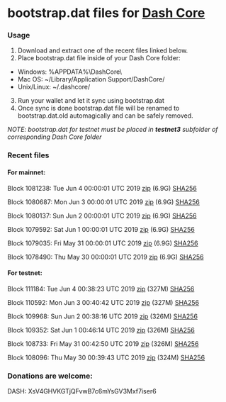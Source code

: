 # bootstrap.dat files for [Dash Core](https://www.dash.org)

### Usage

1. Download and extract one of the recent files linked below.
2. Place bootstrap.dat file inside of your Dash Core folder:
 - Windows: %APPDATA%\DashCore\
 - Mac OS: ~/Library/Application Support/DashCore/
 - Unix/Linux: ~/.dashcore/
3. Run your wallet and let it sync using bootstrap.dat
4. Once sync is done bootstrap.dat file will be renamed to bootstrap.dat.old automagically and can be safely removed.

_NOTE: bootstrap.dat for testnet must be placed in **testnet3** subfolder of corresponding Dash Core folder_

### Recent files

#### For mainnet:

Block 1081238: Tue Jun  4 00:00:01 UTC 2019 [zip](https://dash-bootstrap.ams3.digitaloceanspaces.com/mainnet/2019-06-04/bootstrap.dat.zip) (6.9G) [SHA256](https://dash-bootstrap.ams3.digitaloceanspaces.com/mainnet/2019-06-04/sha256.txt)

Block 1080687: Mon Jun  3 00:00:01 UTC 2019 [zip](https://dash-bootstrap.ams3.digitaloceanspaces.com/mainnet/2019-06-03/bootstrap.dat.zip) (6.9G) [SHA256](https://dash-bootstrap.ams3.digitaloceanspaces.com/mainnet/2019-06-03/sha256.txt)

Block 1080137: Sun Jun  2 00:00:01 UTC 2019 [zip](https://dash-bootstrap.ams3.digitaloceanspaces.com/mainnet/2019-06-02/bootstrap.dat.zip) (6.9G) [SHA256](https://dash-bootstrap.ams3.digitaloceanspaces.com/mainnet/2019-06-02/sha256.txt)

Block 1079592: Sat Jun  1 00:00:01 UTC 2019 [zip](https://dash-bootstrap.ams3.digitaloceanspaces.com/mainnet/2019-06-01/bootstrap.dat.zip) (6.9G) [SHA256](https://dash-bootstrap.ams3.digitaloceanspaces.com/mainnet/2019-06-01/sha256.txt)

Block 1079035: Fri May 31 00:00:01 UTC 2019 [zip](https://dash-bootstrap.ams3.digitaloceanspaces.com/mainnet/2019-05-31/bootstrap.dat.zip) (6.9G) [SHA256](https://dash-bootstrap.ams3.digitaloceanspaces.com/mainnet/2019-05-31/sha256.txt)

Block 1078490: Thu May 30 00:00:01 UTC 2019 [zip](https://dash-bootstrap.ams3.digitaloceanspaces.com/mainnet/2019-05-30/bootstrap.dat.zip) (6.9G) [SHA256](https://dash-bootstrap.ams3.digitaloceanspaces.com/mainnet/2019-05-30/sha256.txt)


#### For testnet:

Block 111184: Tue Jun  4 00:38:23 UTC 2019 [zip](https://dash-bootstrap.ams3.digitaloceanspaces.com/testnet/2019-06-04/bootstrap.dat.zip) (327M) [SHA256](https://dash-bootstrap.ams3.digitaloceanspaces.com/testnet/2019-06-04/sha256.txt)

Block 110592: Mon Jun  3 00:40:42 UTC 2019 [zip](https://dash-bootstrap.ams3.digitaloceanspaces.com/testnet/2019-06-03/bootstrap.dat.zip) (327M) [SHA256](https://dash-bootstrap.ams3.digitaloceanspaces.com/testnet/2019-06-03/sha256.txt)

Block 109968: Sun Jun  2 00:38:16 UTC 2019 [zip](https://dash-bootstrap.ams3.digitaloceanspaces.com/testnet/2019-06-02/bootstrap.dat.zip) (326M) [SHA256](https://dash-bootstrap.ams3.digitaloceanspaces.com/testnet/2019-06-02/sha256.txt)

Block 109352: Sat Jun  1 00:46:14 UTC 2019 [zip](https://dash-bootstrap.ams3.digitaloceanspaces.com/testnet/2019-06-01/bootstrap.dat.zip) (326M) [SHA256](https://dash-bootstrap.ams3.digitaloceanspaces.com/testnet/2019-06-01/sha256.txt)

Block 108733: Fri May 31 00:42:50 UTC 2019 [zip](https://dash-bootstrap.ams3.digitaloceanspaces.com/testnet/2019-05-31/bootstrap.dat.zip) (326M) [SHA256](https://dash-bootstrap.ams3.digitaloceanspaces.com/testnet/2019-05-31/sha256.txt)

Block 108096: Thu May 30 00:39:43 UTC 2019 [zip](https://dash-bootstrap.ams3.digitaloceanspaces.com/testnet/2019-05-30/bootstrap.dat.zip) (324M) [SHA256](https://dash-bootstrap.ams3.digitaloceanspaces.com/testnet/2019-05-30/sha256.txt)


### Donations are welcome:

DASH: XsV4GHVKGTjQFvwB7c6mYsGV3Mxf7iser6
